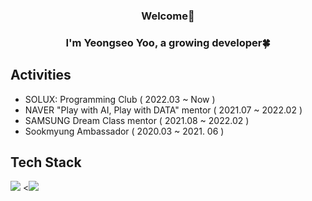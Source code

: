 <div align="center">
  
### Welcome👋
### I'm Yeongseo Yoo, a growing developer🍀

</div>

## Activities 
- SOLUX: Programming Club ( 2022.03 ~ Now )
- NAVER "Play with AI, Play with DATA" mentor ( 2021.07 ~ 2022.02 )
- SAMSUNG Dream Class mentor ( 2021.08 ~ 2022.02 )
- Sookmyung Ambassador ( 2020.03 ~ 2021. 06 )
  
## Tech Stack
<img src="https://img.shields.io/badge/HTML-E34F26?style=flat-square&logo=JAVA&logoColor=white"/>
<<img src="https://img.shields.io/badge/HTML-E34F26?style=flat-square&logo=HTML5&logoColor=white"/>
